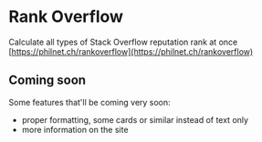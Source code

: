 # Rank Overflow
Calculate all types of Stack Overflow reputation rank at once  
[https://philnet.ch/rankoverflow](https://philnet.ch/rankoverflow)

## Coming soon
Some features that'll be coming very soon:
- proper formatting, some cards or similar instead of text only
- more information on the site